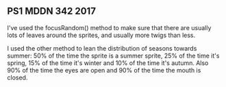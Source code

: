 ## PS1 MDDN 342 2017


I've used the focusRandom() method to make sure that there are usually lots of leaves around the sprites, and usually more twigs than less.

I used the other method to lean the distribution of seasons towards summer: 50% of the time the sprite is a summer sprite, 25% of the time it's spring, 15% of the time it's winter and 10% of the time it's autumn. Also 90% of the time the eyes are open and 90% of the time the mouth is closed.